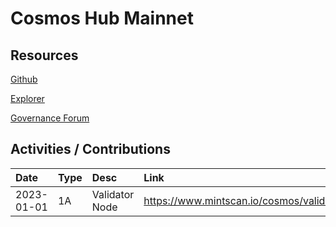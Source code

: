 # Cosmos Hub Mainnet

## Resources

[Github](https://github.com/cosmos)

[Explorer](https://mintscan.io/cosmos)

[Governance Forum](https://forum.cosmos.network/)

## Activities / Contributions

| Date | Type | Desc | Link |
| :----------- | :---- | :-------------------- | :------------ |
| 2023-01-01 | 1A | Validator Node | https://www.mintscan.io/cosmos/validators/cosmosvaloper18624s66va2yh3fhf3tamnexdy69m460zzcdchd |